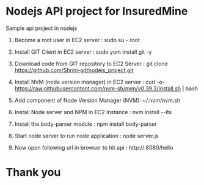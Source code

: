 # Nodejs API project for InsuredMine
Sample api project in nodejs



1. Become a root user in EC2 server :
sudo su - root

2. Install GIT Client in EC2 server :
sudo yum install git -y

3. Download code from GIT repository to EC2 Server :
git clone https://github.com/Shrini-git/nodejs_project.git

4. Install NVM (node version manager) in EC2 server :
curl -o- https://raw.githubusercontent.com/nvm-sh/nvm/v0.39.3/install.sh | bash

5. Add component of Node Version Manager (NVM):
 ~/.nvm/nvm.sh

6. Install Node server and NPM in EC2 Instance :
nvm install --lts

7. Install the body-parser module :
npm install body-parser

8. Start node server to run node application :
node server.js


9. Now open following url in browser to hit api :
 http://<EC2 Server Hostname>:8080/hello

# Thank you
